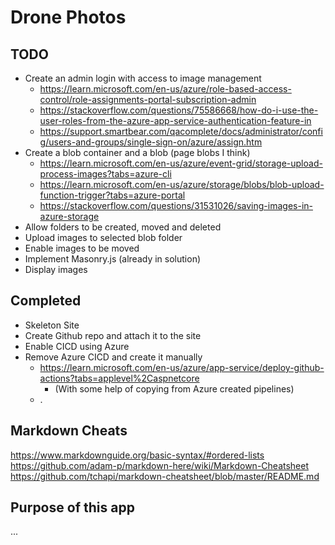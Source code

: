 # Drone Photos

## TODO
- Create an admin login with access to image management
  - https://learn.microsoft.com/en-us/azure/role-based-access-control/role-assignments-portal-subscription-admin
  - https://stackoverflow.com/questions/75586668/how-do-i-use-the-user-roles-from-the-azure-app-service-authentication-feature-in
  - https://support.smartbear.com/qacomplete/docs/administrator/config/users-and-groups/single-sign-on/azure/assign.htm
- Create a blob container and a blob (page blobs I think)
  - https://learn.microsoft.com/en-us/azure/event-grid/storage-upload-process-images?tabs=azure-cli 
  - https://learn.microsoft.com/en-us/azure/storage/blobs/blob-upload-function-trigger?tabs=azure-portal
  - https://stackoverflow.com/questions/31531026/saving-images-in-azure-storage
- Allow folders to be created, moved and deleted
- Upload images to selected blob folder 
- Enable images to be moved
- Implement Masonry.js (already in solution)
- Display images

## Completed

- Skeleton Site
- Create Github repo and attach it to the site
- Enable CICD using Azure
- Remove Azure CICD and create it manually
  - https://learn.microsoft.com/en-us/azure/app-service/deploy-github-actions?tabs=applevel%2Caspnetcore
    - (With some help of copying from Azure created pipelines)
  - .

## Markdown Cheats
https://www.markdownguide.org/basic-syntax/#ordered-lists  
https://github.com/adam-p/markdown-here/wiki/Markdown-Cheatsheet  
https://github.com/tchapi/markdown-cheatsheet/blob/master/README.md


## Purpose of this app
...